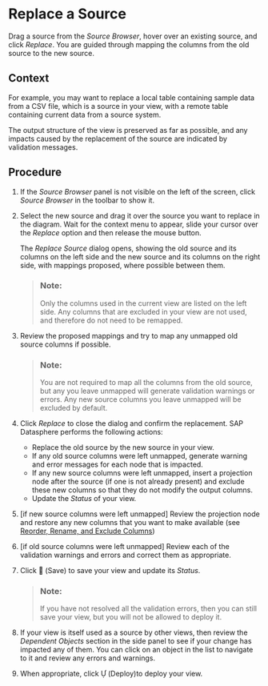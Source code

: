 <!-- loio51cc5a70a95e46a7aadbe49512b18ddb -->

<link rel="stylesheet" type="text/css" href="css/sap-icons.css"/>

# Replace a Source

Drag a source from the *Source Browser*, hover over an existing source, and click *Replace*. You are guided through mapping the columns from the old source to the new source.



<a name="loio51cc5a70a95e46a7aadbe49512b18ddb__context_dbb_q21_w4b"/>

## Context

For example, you may want to replace a local table containing sample data from a CSV file, which is a source in your view, with a remote table containing current data from a source system.

The output structure of the view is preserved as far as possible, and any impacts caused by the replacement of the source are indicated by validation messages.



## Procedure

1.  If the *Source Browser* panel is not visible on the left of the screen, click *Source Browser* in the toolbar to show it.

2.  Select the new source and drag it over the source you want to replace in the diagram. Wait for the context menu to appear, slide your cursor over the *Replace* option and then release the mouse button.

    The *Replace Source* dialog opens, showing the old source and its columns on the left side and the new source and its columns on the right side, with mappings proposed, where possible between them.

    > ### Note:  
    > Only the columns used in the current view are listed on the left side. Any columns that are excluded in your view are not used, and therefore do not need to be remapped.

3.  Review the proposed mappings and try to map any unmapped old source columns if possible.

    > ### Note:  
    > You are not required to map all the columns from the old source, but any you leave unmapped will generate validation warnings or errors. Any new source columns you leave unmapped will be excluded by default.

4.  Click *Replace* to close the dialog and confirm the replacement. SAP Datasphere performs the following actions:

    -   Replace the old source by the new source in your view.
    -   If any old source columns were left unmapped, generate warning and error messages for each node that is impacted.
    -   If any new source columns were left unmapped, insert a projection node after the source \(if one is not already present\) and exclude these new columns so that they do not modify the output columns.
    -   Update the *Status* of your view.

5.  \[if new source columns were left unmapped\] Review the projection node and restore any new columns that you want to make available \(see [Reorder, Rename, and Exclude Columns](reorder-rename-and-exclude-columns-b846d0d.md)\)

6.  \[if old source columns were left unmapped\] Review each of the validation warnings and errors and correct them as appropriate.

7.  Click <span class="FPA-icons-V3"></span> \(Save\) to save your view and update its *Status*.

    > ### Note:  
    > If you have not resolved all the validation errors, then you can still save your view, but you will not be allowed to deploy it.

8.  If your view is itself used as a source by other views, then review the *Dependent Objects* section in the side panel to see if your change has impacted any of them. You can click on an object in the list to navigate to it and review any errors and warnings.

9.  When appropriate, click <span class="SAP-icons-V5"></span> \(Deploy\)to deploy your view.



